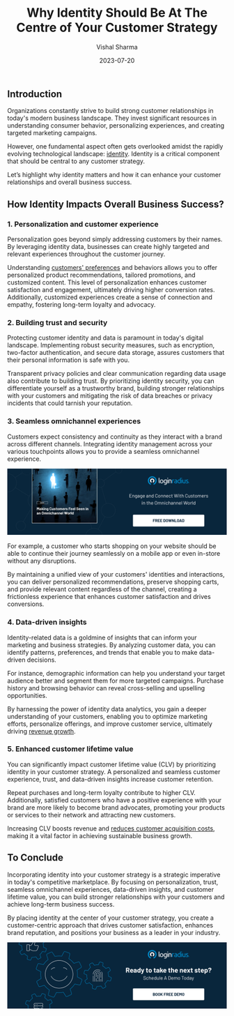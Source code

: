 ﻿---
title: "Why Identity Should Be At The Centre of Your Customer Strategy"
date: "2023-07-20"
coverImage: "identity-at-centre.jpg"
tags: ["identity management","data security","cx"]
author: "Vishal Sharma"
description: "Dive into the vital role of identity in your customer strategy. Explore how leveraging identity data can revolutionize personalization, establish trust, ensure seamless experiences across channels, drive data-driven decision-making, and maximize customer lifetime value."
metadescription: "Discover the untapped potential of identity island and learn how leveraging identity data can revolutionize your overall business growth."
metatitle: "The Role of Identity in Your Customer Strategy"

---
## Introduction

Organizations constantly strive to build strong customer relationships in today's modern business landscape. They invest significant resources in understanding consumer behavior, personalizing experiences, and creating targeted marketing campaigns. 

However, one fundamental aspect often gets overlooked amidst the rapidly evolving technological landscape: [identity](https://www.loginradius.com/blog/identity/what-is-iam/). Identity is a critical component that should be central to any customer strategy.

Let’s highlight why identity matters and how it can enhance your customer relationships and overall business success.

## How Identity Impacts Overall Business Success?

### 1. Personalization and customer experience

Personalization goes beyond simply addressing customers by their names. By leveraging identity data, businesses can create highly targeted and relevant experiences throughout the customer journey. 

Understanding [customers' preferences](https://www.loginradius.com/consent-management/) and behaviors allows you to offer personalized product recommendations, tailored promotions, and customized content. This level of personalization enhances customer satisfaction and engagement, ultimately driving higher conversion rates. Additionally, customized experiences create a sense of connection and empathy, fostering long-term loyalty and advocacy.

### 2. Building trust and security

Protecting customer identity and data is paramount in today's digital landscape. Implementing robust security measures, such as encryption, two-factor authentication, and secure data storage, assures customers that their personal information is safe with you. 

Transparent privacy policies and clear communication regarding data usage also contribute to building trust. By prioritizing identity security, you can differentiate yourself as a trustworthy brand, building stronger relationships with your customers and mitigating the risk of data breaches or privacy incidents that could tarnish your reputation.

### 3. Seamless omnichannel experiences

Customers expect consistency and continuity as they interact with a brand across different channels. Integrating identity management across your various touchpoints allows you to provide a seamless omnichannel experience. 

[![EB-omnichannel](EB-omnichannel.png)](https://www.loginradius.com/resource/making-customers-feel-seen-in-an-omnichannel-world/)

For example, a customer who starts shopping on your website should be able to continue their journey seamlessly on a mobile app or even in-store without any disruptions. 

By maintaining a unified view of your customers' identities and interactions, you can deliver personalized recommendations, preserve shopping carts, and provide relevant content regardless of the channel, creating a frictionless experience that enhances customer satisfaction and drives conversions.

### 4. Data-driven insights

Identity-related data is a goldmine of insights that can inform your marketing and business strategies. By analyzing customer data, you can identify patterns, preferences, and trends that enable you to make data-driven decisions. 

For instance, demographic information can help you understand your target audience better and segment them for more targeted campaigns. Purchase history and browsing behavior can reveal cross-selling and upselling opportunities. 

By harnessing the power of identity data analytics, you gain a deeper understanding of your customers, enabling you to optimize marketing efforts, personalize offerings, and improve customer service, ultimately driving [revenue growth](https://www.loginradius.com/blog/growth/identity-management-critical-revenue-generation/).

### 5. Enhanced customer lifetime value

You can significantly impact customer lifetime value (CLV) by prioritizing identity in your customer strategy. A personalized and seamless customer experience, trust, and data-driven insights increase customer retention. 

Repeat purchases and long-term loyalty contribute to higher CLV. Additionally, satisfied customers who have a positive experience with your brand are more likely to become brand advocates, promoting your products or services to their network and attracting new customers. 

Increasing CLV boosts revenue and [reduces customer acquisition costs](https://www.loginradius.com/blog/growth/authentication-mainstream-marketers-benefit/), making it a vital factor in achieving sustainable business growth.

## To Conclude

Incorporating identity into your customer strategy is a strategic imperative in today's competitive marketplace. By focusing on personalization, trust, seamless omnichannel experiences, data-driven insights, and customer lifetime value, you can build stronger relationships with your customers and achieve long-term business success. 

By placing identity at the center of your customer strategy, you create a customer-centric approach that drives customer satisfaction, enhances brand reputation, and positions your business as a leader in your industry.

[![Book-a-demo](../../assets/book-a-demo-loginradius.png)](https://www.loginradius.com/book-a-demo/)
